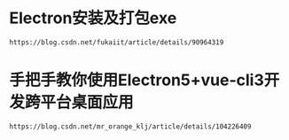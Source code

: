 # Electron安装及打包exe

`https://blog.csdn.net/fukaiit/article/details/90964319`



# 手把手教你使用Electron5+vue-cli3开发跨平台桌面应用

`https://blog.csdn.net/mr_orange_klj/article/details/104226409`